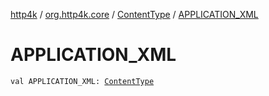 [http4k](../../index.md) / [org.http4k.core](../index.md) / [ContentType](index.md) / [APPLICATION_XML](./-a-p-p-l-i-c-a-t-i-o-n_-x-m-l.md)

# APPLICATION_XML

`val APPLICATION_XML: `[`ContentType`](index.md)